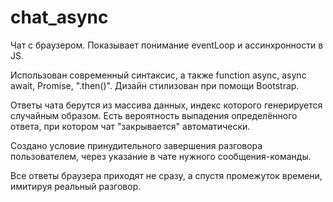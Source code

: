 # chat_async

Чат с браузером.
Показывает понимание eventLoop и ассинхронности в JS.

Использован современный синтаксис, а также function async, async await, Promise, ".then()".
Дизайн стилизован при помощи Bootstrap.

Ответы чата берутся из массива данных, индекс которого генерируется случайным образом.
Есть вероятность выпадения определённого ответа, при котором чат "закрывается" автоматически.

Создано условие принудительного завершения разговора пользователем, через указание в чате нужного сообщения-команды.

Все ответы браузера приходят не сразу, а спустя промежуток времени, имитируя реальный разговор.
